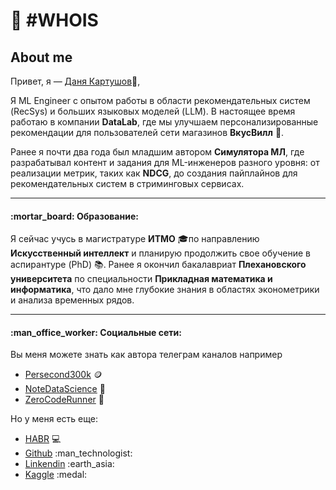 # 👋 #WHOIS

## About me

Привет, я — [Даня Картушов](http://t.me/redpf)👋,

Я ML Engineer с опытом работы в области рекомендательных систем (RecSys) и больших языковых моделей (LLM). В настоящее время работаю в компании **DataLab**, где мы улучшаем персонализированные рекомендации для пользователей сети магазинов **ВкусВилл** 🛒.

Ранее я почти два года был младшим автором **Симулятора МЛ**, где разрабатывал контент и задания для ML-инженеров разного уровня: от реализации метрик, таких как **NDCG**, до создания пайплайнов для рекомендательных систем в стриминговых сервисах.

***

#### :mortar\_board: Образование:

Я сейчас учусь в магистратуре **ИТМО** 🎓по направлению **Искусственный интеллект** и планирую продолжить свое обучение в аспирантуре (PhD) 📚. Ранее я окончил бакалавриат **Плехановского университета** по специальности **Прикладная математика и информатика**, что дало мне глубокие знания в областях эконометрики и анализа временных рядов.

***

#### :man\_office\_worker: Социальные сети:

Вы меня можете знать как автора телеграм каналов например

* [Persecond300k](https://t.me/persecond300k) :coin:
* [NoteDataScience](https://t.me/notedatascience) :notebook:
* [ZeroCodeRunner](https://t.me/zerocoderunner) :rocket:

Но у меня есть еще:

* [HABR](https://habr.com/ru/users/odmin227/publications/articles/) :computer:
* [Github](https://github.com/torchme) :man\_technologist:
* [Linkendin](https://www.linkedin.com/in/kartushovdanil/) :earth\_asia:
* [Kaggle](https://www.kaggle.com/kartushovdanil) :medal:

&#x20;

